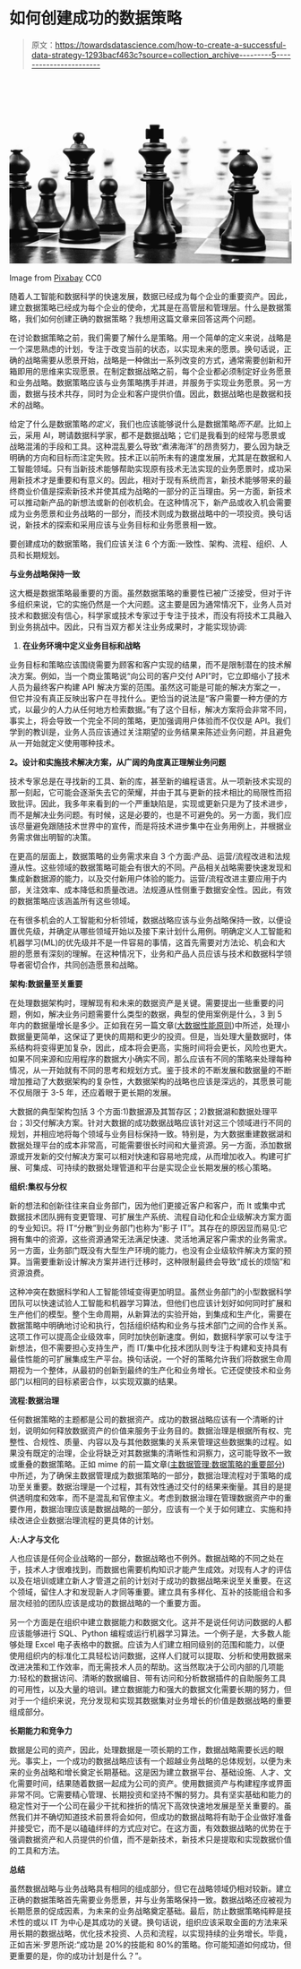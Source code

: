 # 如何创建成功的数据策略

> 原文：<https://towardsdatascience.com/how-to-create-a-successful-data-strategy-1293bacf463c?source=collection_archive---------5----------------------->

![](img/c8a596b36e03801dd277a01baff11b28.png)

Image from [Pixabay](https://cdn.pixabay.com/photo/2014/04/05/11/40/chess-316658_1280.jpg) CC0

随着人工智能和数据科学的快速发展，数据已经成为每个企业的重要资产。因此，建立数据策略已经成为每个企业的使命，尤其是在高管层和管理层。什么是数据策略，我们如何创建正确的数据策略？我想用这篇文章来回答这两个问题。

在讨论数据策略之前，我们需要了解什么是策略。用一个简单的定义来说，战略是一个深思熟虑的计划，专注于改变当前的状态，以实现未来的愿景。换句话说，正确的战略需要从愿景开始，战略是一种做出一系列改变的方式，通常需要创新和开箱即用的思维来实现愿景。在制定数据战略之前，每个企业都必须制定好业务愿景和业务战略。数据策略应该与业务策略携手并进，并服务于实现业务愿景。另一方面，数据与技术共存，同时为企业和客户提供价值。因此，数据战略也是数据和技术的战略。

给定了什么是数据策略*的定义*，我们也应该能够说什么是数据策略*而不是*。比如上云，采用 AI，聘请数据科学家，都不是数据战略；它们是我看到的经常与愿景或战略混淆的手段和工具。这种混乱要么导致“煮沸海洋”的昂贵努力，要么因为缺乏明确的方向和目标而注定失败。技术正以前所未有的速度发展，尤其是在数据和人工智能领域。只有当新技术能够帮助实现原有技术无法实现的业务愿景时，成功采用新技术才是重要和有意义的。因此，相对于现有系统而言，新技术能够带来的最终商业价值是探索新技术并使其成为战略的一部分的正当理由。另一方面，新技术可以推动新产品的新想法或新的创收机会。在这种情况下，新产品或收入机会需要成为业务愿景和业务战略的一部分，而技术则成为数据战略中的一项投资。换句话说，新技术的探索和采用应该与业务目标和业务愿景相一致。

要创建成功的数据策略，我们应该关注 6 个方面:一致性、架构、流程、组织、人员和长期规划。

**与业务战略保持一致**

这大概是数据策略最重要的方面。虽然数据策略的重要性已被广泛接受，但对于许多组织来说，它的实施仍然是一个大问题。这主要是因为通常情况下，业务人员对技术和数据没有信心，科学家或技术专家过于专注于技术，而没有将技术工具融入到业务挑战中。因此，只有当双方都关注业务成果时，才能实现协调:

1.  **在业务环境中定义业务目标和战略**

业务目标和策略应该围绕需要为顾客和客户实现的结果，而不是限制潜在的技术解决方案。例如，当一个商业策略说“向公司的客户交付 API”时，它立即缩小了技术人员为最终客户构建 API 解决方案的范围。虽然这可能是可能的解决方案之一，但它并没有真正反映出客户在寻找什么。更恰当的说法是“客户需要一种方便的方式，以最少的人力从任何地方检索数据。”有了这个目标，解决方案将会非常不同，事实上，将会导致一个完全不同的策略，更加强调用户体验而不仅仅是 API。我们学到的教训是，业务人员应该通过关注期望的业务结果来陈述业务问题，并且避免从一开始就定义使用哪种技术。

**2。设计和实施技术解决方案，从广阔的角度真正理解业务问题**

技术专家总是在寻找新的工具、新的库，甚至新的编程语言。从一项新技术实现的那一刻起，它可能会逐渐失去它的荣耀，并由于其与更新的技术相比的局限性而招致批评。因此，我多年来看到的一个严重缺陷是，实现或更新只是为了技术进步，而不是解决业务问题。有时候，这是必要的，也是不可避免的。另一方面，我们应该尽量避免跟随技术世界中的宣传，而是将技术进步集中在业务用例上，并根据业务需求做出明智的决策。

在更高的层面上，数据策略的业务需求来自 3 个方面:产品、运营/流程改进和法规遵从性。这些领域的数据策略可能会有很大的不同。产品相关战略需要快速发现和集成新数据源的能力，以及交付新用户体验的能力。运营/流程改进主要应用于内部，关注效率、成本降低和质量改进。法规遵从性侧重于数据安全性。因此，有效的数据策略应该涵盖所有这些领域。

在有很多机会的人工智能和分析领域，数据战略应该与业务战略保持一致，以便设置优先级，并确定从哪些领域开始以及接下来计划什么用例。明确定义人工智能和机器学习(ML)的优先级并不是一件容易的事情，这首先需要对方法论、机会和大胆的愿景有深刻的理解。在这种情况下，业务和产品人员应该与技术和数据科学领导者密切合作，共同创造愿景和战略。

**架构:数据量至关重要**

在处理数据架构时，理解现有和未来的数据资产是关键。需要提出一些重要的问题，例如，解决业务问题需要什么类型的数据，典型的使用案例是什么，3 到 5 年内的数据量增长是多少。正如我在另一篇文章([大数据性能原则](/design-principles-for-big-data-performance-cd2c0e9e92bd?source=your_stories_page---------------------------))中所述，处理小数据量更简单，这保证了更快的周期和更少的投资。但是，当处理大量数据时，体系结构将变得更加复杂，因此，成本将会更高，实施时间将会更长，风险也更大。如果不同来源和应用程序的数据大小确实不同，那么应该有不同的策略来处理每种情况，从一开始就有不同的思考和规划方式。鉴于技术的不断发展和数据量的不断增加推动了大数据架构的复杂性，大数据架构的战略也应该是深远的，其愿景可能不仅局限于 3-5 年，还应着眼于更长期的发展。

大数据的典型架构包括 3 个方面:1)数据源及其暂存区；2)数据湖和数据处理平台；3)交付解决方案。针对大数据的成功数据战略应该针对这三个领域进行不同的规划，并相应地将每个领域与业务目标保持一致。特别是，为大数据重建数据湖和数据处理平台的成本非常高，可能需要很长时间和大量资源。另一方面，添加数据源或开发新的交付解决方案可以相对快速和容易地完成，从而增加收入。构建可扩展、可集成、可持续的数据处理管道和平台是实现企业长期发展的核心策略。

**组织:集权与分权**

新的想法和创新往往来自业务部门，因为他们更接近客户和客户，而 It 或集中式数据技术团队拥有变更管理、可扩展生产系统、流程自动化和企业级解决方案方面的专业知识。将 IT“分散”到业务部门也称为“影子 IT”。其存在的原因显而易见:它拥有集中的资源，这些资源通常无法满足快速、灵活地满足客户需求的业务需求。另一方面，业务部门既没有大型生产环境的能力，也没有企业级软件解决方案的预算。当需要重新设计解决方案并进行迁移时，这种限制最终会导致“成长的烦恼”和资源浪费。

这种冲突在数据科学和人工智能领域变得更加明显。虽然业务部门的小型数据科学团队可以快速试验人工智能和机器学习算法，但他们也应该计划好如何同时扩展和生产他们的模型。整个生命周期，从新算法的实验开始，到集成和生产化，需要在数据策略中明确地讨论和执行，包括组织结构和业务与技术部门之间的合作关系。这项工作可以提高企业级效率，同时加快创新速度。例如，数据科学家可以专注于新想法，但不需要担心支持生产，而 IT/集中化技术团队则专注于构建和支持具有最佳性能的可扩展集成生产平台。换句话说，一个好的策略允许我们将数据生命周期视为一个整体，从最初的创新到最终的生产化和业务增长。它还促使技术和业务部门以相同的目标紧密合作，以实现双赢的结果。

**流程:数据治理**

任何数据策略的主题都是公司的数据资产。成功的数据战略应该有一个清晰的计划，说明如何释放数据资产的价值来服务于业务目的。数据治理是根据所有权、完整性、合规性、质量、内容以及与其他数据集的关系来管理这些数据集的过程。如果没有既定的治理，企业将缺乏对其数据集的清晰性和洞察力，这可能导致不一致或重叠的数据策略。正如 mime 的前一篇文章([主数据管理:数据策略的重要部分](/master-data-management-an-essential-part-of-data-strategy-db12411a05b2?source=your_stories_page---------------------------))中所述，为了确保主数据管理成为数据策略的一部分，数据治理流程对于策略的成功至关重要。数据治理是一个过程，其有效性通过交付的结果来衡量。其目的是提供透明度和效率，而不是混乱和官僚主义。考虑到数据治理在管理数据资产中的重要作用，数据治理应该是数据战略的一部分，应该有一个关于如何建立、实施和持续改进企业数据治理流程的更具体的计划。

**人:人才与文化**

人也应该是任何企业战略的一部分，数据战略也不例外。数据战略的不同之处在于，技术人才很难找到，而数据也需要机构知识才能产生成效。对现有人才的评估以及在培训或建立新人才管道之前的计划对于成功的数据战略来说至关重要。在这个领域，留住人才和发现新人才同等重要。建立具有多样化、互补的技能组合和多层次经验的团队应该是成功的数据战略的一个重要方面。

另一个方面是在组织中建立数据能力和数据文化。这并不是说任何访问数据的人都应该能够进行 SQL、Python 编程或运行机器学习算法。一个例子是，大多数人能够处理 Excel 电子表格中的数据。应该为人们建立相同级别的范围和能力，以便使用组织内的标准化工具轻松访问数据，这样人们就可以提取、分析和使用数据来改进决策和工作效率，而无需技术人员的帮助。这当然取决于公司内部的几项能力:轻松的数据访问、清晰的数据编目、带有访问和分析数据插件的自助服务工具的可用性，以及大量的培训。建立数据能力和强大的数据文化需要长期的努力，但对于一个组织来说，充分发现和实现其数据集对业务增长的价值是数据战略的重要组成部分。

**长期能力和竞争力**

数据是公司的资产，因此，处理数据是一项长期的工作，数据战略需要长远的眼光。事实上，一个成功的数据战略应该有一个超越业务战略的总体规划，以便为未来的业务战略和增长奠定长期基础。这是因为建立数据平台、基础设施、人才、文化需要时间，结果随着数据一起成为公司的资产。使用数据资产与构建程序或界面非常不同。它需要精心管理、长期投资和坚持不懈的努力。具有坚实基础和能力的稳定性对于一个公司在最少干扰和挫折的情况下高效快速地发展是至关重要的。虽然我们并不确切知道技术前景将会如何，但成功的数据战略将有助于企业做好准备并接受它，而不是以磕磕绊绊的方式应对它。在这方面，有效数据战略的优势在于强调数据资产和人员提供的价值，而不是新技术，新技术只是提取和实现数据价值的工具和方法。

**总结**

虽然数据战略与业务战略具有相同的组成部分，但它在战略领域仍相对较新。建立正确的数据策略首先需要业务愿景，并与业务策略保持一致。数据战略还应被视为长期愿景的促成因素，为未来的业务战略奠定基础。最后，防止数据策略纯粹是技术性的或以 IT 为中心是其成功的关键。换句话说，组织应该采取全面的方法来采用长期的数据战略，优化技术投资、人员和流程，以实现持续的业务增长。毕竟，正如吉米·罗恩所说:“成功是 20%的技能和 80%的策略。你可能知道如何成功，但更重要的是，你的成功计划是什么？”。